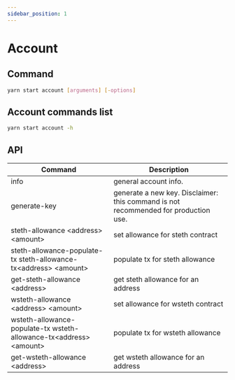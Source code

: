```yaml
---
sidebar_position: 1
---
```


# Account

## Command

```bash
yarn start account [arguments] [-options]
```

## Account commands list

```bash
yarn start account -h
```

## API

| Command                                                              | Description                                                                         |
| -------------------------------------------------------------------- | ----------------------------------------------------------------------------------- |
| info                                                                 | general account info.                                                               |
| generate-key                                                         | generate a new key. Disclaimer: this command is not recommended for production use. |
| steth-allowance \<address> \<amount>                                 | set allowance for steth contract                                                    |
| steth-allowance-populate-tx steth-allowance-tx\<address> \<amount>   | populate tx for steth allowance                                                     |
| get-steth-allowance \<address>                                       | get steth allowance for an address                                                  |
| wsteth-allowance \<address> \<amount>                                | set allowance for wsteth contract                                                   |
| wsteth-allowance-populate-tx wsteth-allowance-tx\<address> \<amount> | populate tx for wsteth allowance                                                    |
| get-wsteth-allowance \<address>                                      | get wsteth allowance for an address                                                 |
